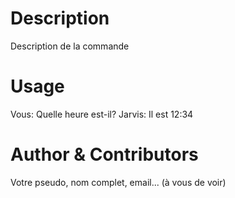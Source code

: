 # Description
Description de la commande

# Usage
Vous: Quelle heure est-il?
Jarvis: Il est 12:34

# Author & Contributors
Votre pseudo, nom complet, email... (à vous de voir)
